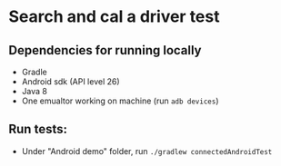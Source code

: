 # Search and cal a driver test

## Dependencies for running locally 
  * Gradle
  * Android sdk (API level 26) 
  * Java 8
  * One emualtor working on machine (run ```adb devices```)
  
  
## Run tests: 
  * Under "Android demo" folder, run ```./gradlew connectedAndroidTest```
